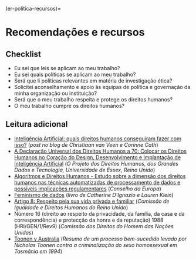 (er-política-recursos)=
# Recomendações e recursos

## Checklist

- Eu sei que leis se aplicam ao meu trabalho?
- Eu sei quais políticas se aplicam ao meu trabalho?
- Será que li políticas relevantes em matéria de investigação ética?
- Solicitei aconselhamento e apoio às equipas de política e governação da minha organização ou instituição?
- Será que o meu trabalho respeita e protege os direitos humanos?
- O meu trabalho cumpre os direitos humanos?

## Leitura adicional
- [Inteligência Artificial: quais direitos humanos conseguiram fazer com isso?](https://points.datasociety.net/artificial-intelligence-whats-human-rights-got-to-do-with-it-4622ec1566d5)  (_post no blog de Christiaan van Veen e Corinne Cath_)
- [A Declaração Universal dos Direitos Humanos a 70: Colocar os Direitos Humanos no Coração do Design, Desenvolvimento e implantação de Inteligência Artificial](https://hrbdt.ac.uk/the-universal-declaration-of-human-rights-at-70-putting-human-rights-at-the-heart-of-the-design-development-and-deployment-of-artificial-intelligence/) (_O Projeto dos Direitos Humanos, dos Grandes Dados e Tecnologia, Universidade de Essex, Reino Unido_)
- [Algoritmos e Direitos Humanos - Estudo sobre a dimensão dos direitos humanos nas técnicas automatizadas de processamento de dados e possíveis implicações regulamentares](https://rm.coe.int/algorithms-and-human-rights-en-rev/16807956b5) (_Conselho da Europa_)
- [Feminismo de dados](https://data-feminism.mitpress.mit.edu/) (_livro de Catherine D'Ignazio e Lauren Klein_)
- [Artigo 8: Respeito pela sua vida privada e familiar](https://www.equalityhumanrights.com/en/human-rights-act/article-8-respect-your-private-and-family-life) (_Comissão de Igualdade e Direitos Humanos do Reino Unido_)
- Número 16 (direito ao respeito da privacidade, da família, da casa e da correspondência) e protecção da honra e da reputação) 1988 (HRI/GEN/1/Rev9) (_Comissão dos Direitos do Homem das Nações Unidas_)
- [Toonen v Australia](https://remedy.org.au/cases/24/) (_Resumo de um processo bem-sucedido levado por Nicholas Toonen contra a criminalização do sexo homossexual em Tasmânia em 1994_)
